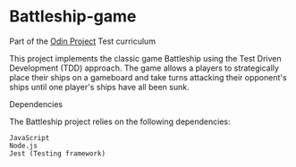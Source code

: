 # Battleship-game
Part of the [Odin Project](https://www.theodinproject.com/) Test curriculum <br>


This project implements the classic game Battleship using the Test Driven Development (TDD) approach. The game allows a players to strategically place their ships on a gameboard and take turns attacking their opponent's ships until one player's ships have all been sunk.<br>


Dependencies

The Battleship project relies on the following dependencies:

    JavaScript
    Node.js
    Jest (Testing framework)
